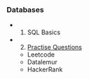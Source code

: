 ### Databases

- 1. SQL Basics

- 2. [Practise Questions](https://github.com/yesdeepakmittal/sql-for-data-science)
    - Leetcode
    - Datalemur
    - HackerRank